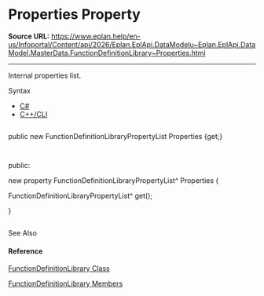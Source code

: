 # Properties Property

**Source URL:** https://www.eplan.help/en-us/Infoportal/Content/api/2026/Eplan.EplApi.DataModelu~Eplan.EplApi.DataModel.MasterData.FunctionDefinitionLibrary~Properties.html

---

Internal properties list.

Syntax

- [C#](#i-syntax-CS)
- [C++/CLI](#i-syntax-CPP2005)

```
```
public new FunctionDefinitionLibraryPropertyList Properties {get;}
```
```

```
```
public:
new property FunctionDefinitionLibraryPropertyList^ Properties {
   FunctionDefinitionLibraryPropertyList^ get();
}
```
```



See Also

#### Reference

[FunctionDefinitionLibrary Class](Eplan.EplApi.DataModelu~Eplan.EplApi.DataModel.MasterData.FunctionDefinitionLibrary.html)
  
[FunctionDefinitionLibrary Members](Eplan.EplApi.DataModelu~Eplan.EplApi.DataModel.MasterData.FunctionDefinitionLibrary_members.html)